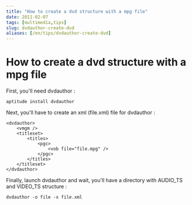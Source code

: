 ```yaml
---
title: "How to create a dvd structure with a mpg file"
date: 2011-02-07
tags: [multimedia,tips]
slug: dvdauthor-create-dvd
aliases: [/en/tips/dvdauthor-create-dvd]
---
```

# How to create a dvd structure with a mpg file

First, you'll need dvdauthor : 

```
aptitude install dvdauthor
```

Next, you'll have to create an xml (file.xml) file for dvdauthor :

```
<dvdauthor>
    <vmgm />
    <titleset>
        <titles>
            <pgc>
                <vob file="file.mpg" />
            </pgc>
        </titles>
    </titleset>
</dvdauthor>
```

Finally, launch dvdauthor and wait, you'll have a directory with AUDIO_TS and VIDEO_TS structure :

```
dvdauthor -o file -x file.xml
```





